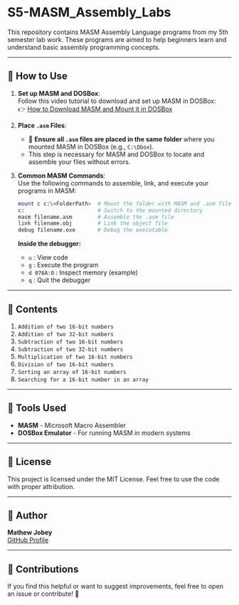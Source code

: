 # S5-MASM_Assembly_Labs

This repository contains MASM Assembly Language programs from my 5th semester lab work. These programs are aimed to help beginners learn and understand basic assembly programming concepts.

---

## 🚀 How to Use

1. **Set up MASM and DOSBox**:  
   Follow this video tutorial to download and set up MASM in DOSBox:  
   👉 [How to Download MASM and Mount it in DOSBox](https://youtu.be/12BUeTAQcKg?si=rfeCpwApQj7sKqKb)

2. **Place `.asm` Files**: 
   - 🔴 **Ensure all `.asm` files are placed in the same folder** where you mounted MASM in DOSBox (e.g., `C:\Dbox`).  
   - This step is necessary for MASM and DOSBox to locate and assemble your files without errors.

3. **Common MASM Commands**:  
   Use the following commands to assemble, link, and execute your programs in MASM:

   ```bash
   mount c c:\<FolderPath>  # Mount the folder with MASM and .asm files
   c:                       # Switch to the mounted directory
   masm filename.asm        # Assemble the .asm file
   link filename.obj        # Link the object file
   debug filename.exe       # Debug the executable
   ```

   **Inside the debugger:**

   - `u` : View code  
   - `g` : Execute the program  
   - `d 076A:0` : Inspect memory (example)  
   - `q` : Quit the debugger
     
---

## 📂 Contents

1. `Addition of two 16-bit numbers`
2. `Addition of two 32-bit numbers`
3. `Subtraction of two 16-bit numbers`
4. `Subtraction of two 32-bit numbers`
5. `Multiplication of two 16-bit numbers`
6. `Division of two 16-bit numbers`
7. `Sorting an array of 16-bit numbers`
8. `Searching for a 16-bit number in an array`

---

## 🔧 Tools Used

- **MASM** - Microsoft Macro Assembler
- **DOSBox Emulator** - For running MASM in modern systems

---

## 📜 License

This project is licensed under the MIT License. Feel free to use the code with proper attribution.

---

## 👤 Author

**Mathew Jobey**  
[GitHub Profile](https://github.com/MathewJobey)

---

## 🌟 Contributions

If you find this helpful or want to suggest improvements, feel free to open an issue or contribute! 🙂
